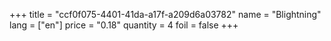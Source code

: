 +++
title = "ccf0f075-4401-41da-a17f-a209d6a03782"
name = "Blightning"
lang = ["en"]
price = "0.18"
quantity = 4
foil = false
+++
